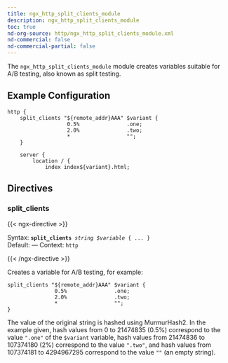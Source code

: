 ```yaml
---
title: ngx_http_split_clients_module
description: ngx_http_split_clients_module
toc: true
nd-org-source: http/ngx_http_split_clients_module.xml
nd-commercial: false
nd-commercial-partial: false
---
```



<!--
      ********************************************************************************
      🛑 WARNING: AUTOGENERATED FILE - DO NOT EDIT 🛑 This Markdown file was
      automatically generated from the source XML documentation. Any manual
      changes made directly to this file will be overwritten. To request or
      suggest changes, please edit the source XML files instead.
      https://github.com/nginx/nginx.org/tree/main/xml/en
      ********************************************************************************
      -->


The `ngx_http_split_clients_module` module creates
variables suitable for A/B testing, also known as split testing.
## Example Configuration


```nginx 
http {
    split_clients "${remote_addr}AAA" $variant {
                   0.5%               .one;
                   2.0%               .two;
                   *                  "";
    }

    server {
        location / {
            index index${variant}.html;
 ```

## Directives

### split_clients

{{< ngx-directive >}}

<tr>
<th>Syntax: </th>
<td><code><strong>split_clients</strong> <i>string</i> <i>$variable</i> { ... }</code><br/></td>
</tr><tr>
<th>Default: </th>
<td>
      —
    </td>
</tr><tr>
<th>Context: </th>
<td><code>http</code></td>
</tr>

{{< /ngx-directive >}}


Creates a variable for A/B testing, for example:

```nginx 
split_clients "${remote_addr}AAA" $variant {
               0.5%               .one;
               2.0%               .two;
               *                  "";
}
 ```


The value of the original string is hashed using MurmurHash2.
In the example given, hash values from 0 to 21474835 (0.5%)
correspond to the
value `".one"` of the `$variant` variable,
hash values from 21474836 to 107374180 (2%) correspond to
the value `".two"`,
and hash values from 107374181 to 4294967295 correspond to
the value `""` (an empty string).
